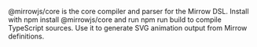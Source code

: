 @mirrowjs/core is the core compiler and parser for the Mirrow DSL.
Install with npm install @mirrowjs/core and run npm run build to compile TypeScript sources.
Use it to generate SVG animation output from Mirrow definitions.
